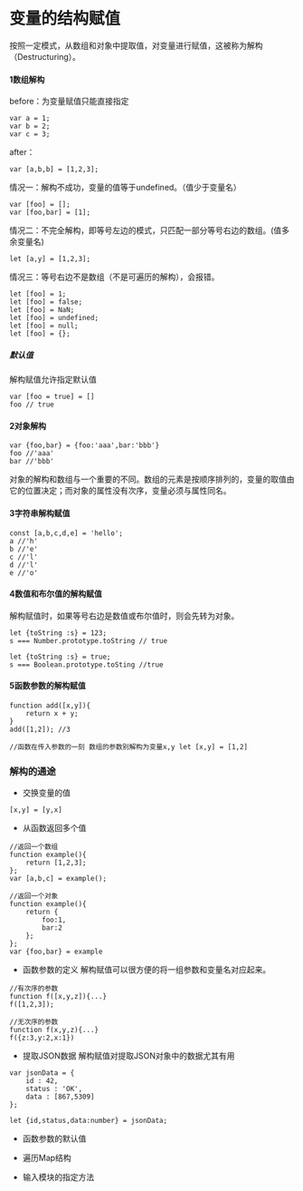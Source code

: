 # 变量的结构赋值
按照一定模式，从数组和对象中提取值，对变量进行赋值，这被称为解构（Destructuring）。

#### 1数组解构
before：为变量赋值只能直接指定
```
var a = 1;
var b = 2;
var c = 3;
```
after：
```
var [a,b,b] = [1,2,3];
```
情况一：解构不成功，变量的值等于undefined。（值少于变量名）
```
var [foo] = [];
var [foo,bar] = [1];
```
情况二：不完全解构，即等号左边的模式，只匹配一部分等号右边的数组。(值多余变量名)
```
let [a,y] = [1,2,3];
```
情况三：等号右边不是数组（不是可遍历的解构），会报错。
```
let [foo] = 1;
let [foo] = false;
let [foo] = NaN;
let [foo] = undefined;
let [foo] = null;
let [foo] = {};
```

##### 默认值
解构赋值允许指定默认值
```
var [foo = true] = []
foo // true
```

#### 2对象解构
```
var {foo,bar} = {foo:'aaa',bar:'bbb'}
foo //'aaa'
bar //'bbb'
```
对象的解构和数组与一个重要的不同。数组的元素是按顺序排列的，变量的取值由它的位置决定；而对象的属性没有次序，变量必须与属性同名。

#### 3字符串解构赋值
```
const [a,b,c,d,e] = 'hello';
a //'h'
b //'e'
c //'l'
d //'l'
e //'o'
```

#### 4数值和布尔值的解构赋值
解构赋值时，如果等号右边是数值或布尔值时，则会先转为对象。
```
let {toString :s} = 123;
s === Number.prototype.toString // true

let {toString :s} = true;
s === Boolean.prototype.toSting //true
```

#### 5函数参数的解构赋值
```
function add([x,y]){
    return x + y;
}
add([1,2]); //3

//函数在传入参数的一刻 数组的参数别解构为变量x,y let [x,y] = [1,2]
```

### 解构的通途
- 交换变量的值
```
[x,y] = [y,x]
```
- 从函数返回多个值
```
//返回一个数组
function example(){
    return [1,2,3];
};
var [a,b,c] = example();

//返回一个对象
function example(){
    return {
        foo:1,
        bar:2
    };
};
var {foo,bar} = example
```
- 函数参数的定义
    解构赋值可以很方便的将一组参数和变量名对应起来。
```
//有次序的参数
function f([x,y,z]){...}
f([1,2,3]);

//无次序的参数
function f(x,y,z){...}
f({z:3,y:2,x:1})
```
- 提取JSON数据
    解构赋值对提取JSON对象中的数据尤其有用
```
var jsonData = {
    id : 42,
    status : 'OK',
    data : [867,5309]
};

let {id,status,data:number} = jsonData;
```

- 函数参数的默认值

- 遍历Map结构

- 输入模块的指定方法